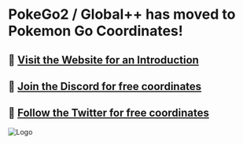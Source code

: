 # PokeGo2 / Global++ has moved to Pokemon Go Coordinates!
## 🔹 [Visit the Website for an Introduction](https://pokemongocoordinates.ga)
## 🔹 [Join the Discord for free coordinates](https://discord.gg/jme4kjz)
## 🔹 [Follow the Twitter for free coordinates](https://twitter.com/pgcoordinates)

![Logo](https://i.ibb.co/QjdpsDn/YSi-N-PGC-Logo-Circle.png)
